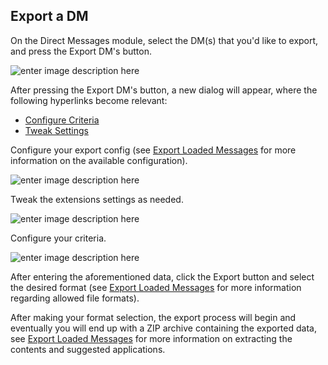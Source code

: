 ## Export a DM
On the Direct Messages module, select the DM(s) that you'd like to export, and press the Export DM's button.

![enter image description here](https://i.imgur.com/jx2Gxk6.png)

After pressing the Export DM's button, a new dialog will appear, where the following hyperlinks become relevant:

 - [Configure Criteria](https://github.com/prathercc/discrub-ext/blob/development/docs/configuring_the_search_criteria.md)
 - [Tweak Settings](https://github.com/prathercc/discrub-ext/blob/development/docs/settings.md)

Configure your export config (see [Export Loaded Messages](https://github.com/prathercc/discrub-ext/blob/development/docs/loading_and_manipulating_messages/export_loaded_messages.md) for more information on the available configuration).

![enter image description here](https://i.imgur.com/osiTS1z.png)

Tweak the extensions settings as needed.

![enter image description here](https://i.imgur.com/YSi1Xwm.png)

Configure your criteria.

![enter image description here](https://i.imgur.com/yQF9xd4.png)

After entering the aforementioned data, click the Export button and select the desired format (see [Export Loaded Messages](https://github.com/prathercc/discrub-ext/blob/development/docs/loading_and_manipulating_messages/export_loaded_messages.md) for more information regarding allowed file formats).

After making your format selection, the export process will begin and eventually you will end up with a ZIP archive containing the exported data, see [Export Loaded Messages](https://github.com/prathercc/discrub-ext/blob/development/docs/loading_and_manipulating_messages/export_loaded_messages.md) for more information on extracting the contents and suggested applications.
